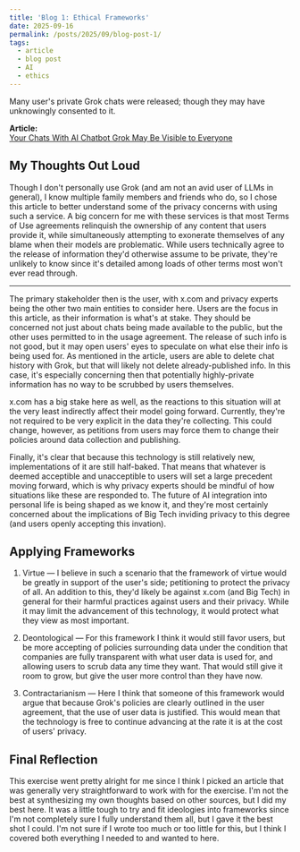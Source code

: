 ```yaml
---
title: 'Blog 1: Ethical Frameworks'
date: 2025-09-16
permalink: /posts/2025/09/blog-post-1/
tags:
  - article
  - blog post
  - AI
  - ethics
---
```


Many user's private Grok chats were released; though they may have unknowingly consented to it.

**Article:**  
[Your Chats With AI Chatbot Grok May Be Visible to Everyone](https://www.cnet.com/tech/your-chats-with-ai-chatbot-grok-may-be-visible-to-all/)

My Thoughts Out Loud
---
Though I don't personally use Grok (and am not an avid user of LLMs in general), I know multiple family members and friends who do, so I chose this article to better understand some of the privacy concerns with using such a service. A big concern for me with these services is that most Terms of Use agreements relinquish the ownership of any content that users provide it, while simultaneously attempting to exonerate themselves of any blame when their models are problematic. While users technically agree to the release of information they'd otherwise assume to be private, they're unlikely to know since it's detailed among loads of other terms most won't ever read through.

---
The primary stakeholder then is the user, with x.com and privacy experts being the other two main entities to consider here. Users are the focus in this article, as their information is what's at stake. They should be concerned not just about chats being made available to the public, but the other uses permitted to in the usage agreement. The release of such info is not good, but it may open users' eyes to speculate on what else their info is being used for. As mentioned in the article, users are able to delete chat history with Grok, but that will likely not delete already-published info. In this case, it's especially concerning then that potentially highly-private information has no way to be scrubbed by users themselves.

x.com has a big stake here as well, as the reactions to this situation will at the very least indirectly affect their model going forward. Currently, they're not required to be very explicit in the data they're collecting. This could change, however, as petitions from users may force them to change their policies around data collection and publishing. 

Finally, it's clear that because this technology is still relatively new, implementations of it are still half-baked. That means that whatever is deemed acceptible and unacceptible to users will set a large precedent moving forward, which is why privacy experts should be mindful of how situations like these are responded to. The future of AI integration into personal life is being shaped as we know it, and they're most certainly concerned about the implications of Big Tech inviding privacy to this degree (and users openly accepting this invation).

Applying Frameworks
---
1. Virtue — I believe in such a scenario that the framework of virtue would be greatly in support of the user's side; petitioning to protect the privacy of all. An addition to this, they'd likely be against x.com (and Big Tech) in general for their harmful practices against users and their privacy. While it may limit the advancement of this technology, it would protect what they view as most important.

2. Deontological — For this framework I think it would still favor users, but be more accepting of policies surrounding data under the condition that companies are fully transparent with what user data is used for, and allowing users to scrub data any time they want. That would still give it room to grow, but give the user more control than they have now.

3. Contractarianism — Here I think that someone of this framework would argue that because Grok's policies are clearly outlined in the user agreement, that the use of user data is justified. This would mean that the technology is free to continue advancing at the rate it is at the cost of users' privacy.


Final Reflection
---
This exercise went pretty alright for me since I think I picked an article that was generally very straightforward to work with for the exercise. I'm not the best at synthesizing my own thoughts based on other sources, but I did my best here. It was a little tough to try and fit ideologies into frameworks since I'm not completely sure I fully understand them all, but I gave it the best shot I could. I'm not sure if I wrote too much or too little for this, but I think I covered both everything I needed to and wanted to here.
